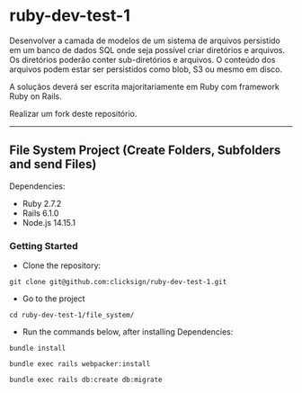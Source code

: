 # ruby-dev-test-1

Desenvolver a camada de modelos de um sistema de arquivos persistido em um banco de dados SQL onde seja possível criar diretórios e arquivos. Os diretórios poderão conter sub-diretórios e arquivos. O conteúdo dos arquivos podem estar ser persistidos como blob, S3 ou mesmo em disco.

A soluçãos deverá ser escrita majoritariamente em Ruby com framework Ruby on Rails.

Realizar um fork deste repositório.


---

## File System Project (Create Folders, Subfolders and send Files)

Dependencies:
* Ruby 2.7.2
* Rails 6.1.0
* Node.js 14.15.1

### Getting Started

* Clone the repository:
```
git clone git@github.com:clicksign/ruby-dev-test-1.git
```

* Go to the project
```
cd ruby-dev-test-1/file_system/
```

* Run the commands below, after installing Dependencies:
```
bundle install
```
```
bundle exec rails webpacker:install
```
```
bundle exec rails db:create db:migrate
```
